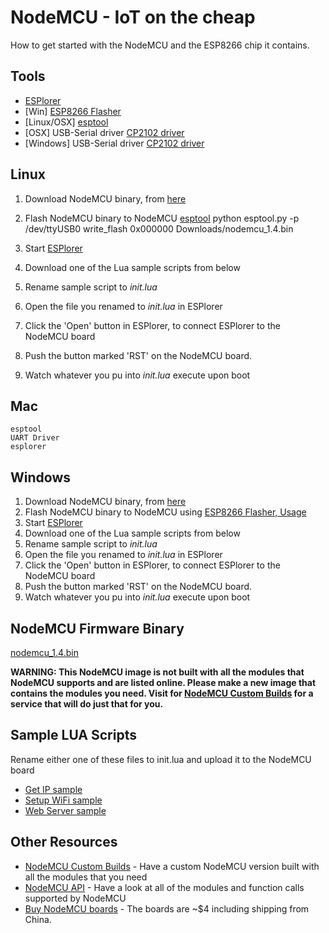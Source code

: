 # NodeMCU - IoT on the cheap
How to get started with the NodeMCU and the ESP8266 chip it contains.

## Tools
 * [ESPlorer](http://i1.wp.com/esp8266.ru/images/download.gif?zoom=1.5&w=625)
 * [Win] [ESP8266 Flasher](https://github.com/nodemcu/nodemcu-flasher/blob/master/Win32/Release/ESP8266Flasher.exe)
 * [Linux/OSX] [esptool](https://github.com/themadinventor/esptool)
 * [OSX] USB-Serial driver [CP2102 driver](https://www.silabs.com/Support%20Documents/Software/Mac_OSX_VCP_Driver.zip)
 * [Windows] USB-Serial driver [CP2102 driver](https://www.silabs.com/Support%20Documents/Software/CP210x_VCP_Windows.zip)

## Linux

  1) Download NodeMCU binary, from [here](https://github.com/xil-se/nodemcu_iot_on_the_cheap/raw/master/nodemcu_1.4.bin)
  2) Flash NodeMCU binary to NodeMCU [esptool](https://github.com/themadinventor/esptool)
    python esptool.py -p /dev/ttyUSB0 write_flash 0x000000 Downloads/nodemcu_1.4.bin

  3) Start [ESPlorer](http://i1.wp.com/esp8266.ru/images/download.gif?zoom=1.5&w=625)
  4) Download one of the Lua sample scripts from below
  5) Rename sample script to _init.lua_
  6) Open the file you renamed to _init.lua_ in ESPlorer
  7) Click the 'Open' button in ESPlorer, to connect ESPlorer to the NodeMCU board
  8) Push the button marked 'RST' on the NodeMCU board.
  9) Watch whatever you pu into _init.lua_ execute upon boot


## Mac

    esptool
    UART Driver
    esplorer 

## Windows

  1) Download NodeMCU binary, from [here](https://github.com/xil-se/nodemcu_iot_on_the_cheap/raw/master/nodemcu_1.4.bin)
  2) Flash NodeMCU binary to NodeMCU using [ESP8266 Flasher, Usage](https://github.com/nodemcu/nodemcu-flasher)
  3) Start [ESPlorer](http://i1.wp.com/esp8266.ru/images/download.gif?zoom=1.5&w=625)
  4) Download one of the Lua sample scripts from below
  5) Rename sample script to _init.lua_
  6) Open the file you renamed to _init.lua_ in ESPlorer
  7) Click the 'Open' button in ESPlorer, to connect ESPlorer to the NodeMCU board
  8) Push the button marked 'RST' on the NodeMCU board.
  9) Watch whatever you pu into _init.lua_ execute upon boot




## NodeMCU Firmware Binary

[nodemcu_1.4.bin](https://github.com/xil-se/nodemcu_iot_on_the_cheap/raw/master/nodemcu_1.4.bin)

**WARNING: This NodeMCU image is not built with all the modules that NodeMCU supports and are listed online. Please make a new image that contains the modules you need. Visit for [NodeMCU Custom Builds](http://frightanic.com/nodemcu-custom-build/) for a service that will do just that for you.**


## Sample LUA Scripts
Rename either one of these files to init.lua and upload it to the NodeMCU board

 * [Get IP sample](https://raw.githubusercontent.com/xil-se/nodemcu_iot_on_the_cheap/master/get_ip.lua)
 * [Setup WiFi sample](https://raw.githubusercontent.com/xil-se/nodemcu_iot_on_the_cheap/master/setup_wifi.lua)
 * [Web Server sample](https://raw.githubusercontent.com/xil-se/nodemcu_iot_on_the_cheap/master/webserver.lua)


## Other Resources

 * [NodeMCU Custom Builds](http://frightanic.com/nodemcu-custom-build/) - Have a custom NodeMCU version built with all the modules that you need
 * [NodeMCU API](https://github.com/nodemcu/nodemcu-firmware/wiki/nodemcu_api_en) - Have a look at all of the modules and function calls supported by NodeMCU
 * [Buy NodeMCU boards](http://www.aliexpress.com/item/New-Wireless-module-NodeMcu-Lua-WIFI-Internet-of-Things-development-board-based-ESP8266-with-pcb-Antenna/32299982691.html?ws_ab_test=searchweb201556_6,searchweb201644_1_79_78_77_82_80_62_81,searchweb201560_4) - The boards are ~$4 including shipping from China. 
